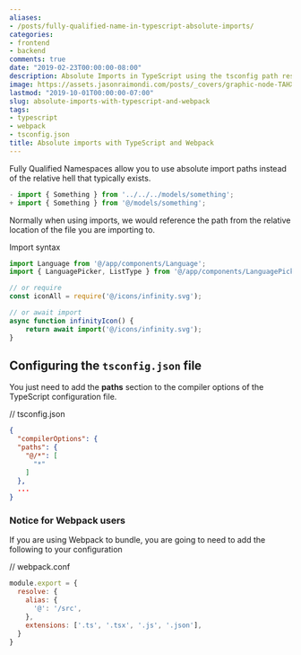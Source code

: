 ```yaml
---
aliases:
- /posts/fully-qualified-name-in-typescript-absolute-imports/
categories:
- frontend
- backend
comments: true
date: "2019-02-23T00:00:00-08:00"
description: Absolute Imports in TypeScript using the tsconfig path resolver.
image: https://assets.jasonraimondi.com/posts/_covers/graphic-node-TAHXyTpQBck-unsplash.jpg
lastmod: "2019-10-01T00:00:00-07:00"
slug: absolute-imports-with-typescript-and-webpack
tags:
- typescript
- webpack
- tsconfig.json
title: Absolute imports with TypeScript and Webpack
---
```


Fully Qualified Namespaces allow you to use absolute import paths instead of the relative hell that typically exists.

```javascript
- import { Something } from '../../../models/something';
+ import { Something } from '@/models/something';
```

Normally when using imports, we would reference the path from the relative location of the file you are importing to.

Import syntax

```javascript
import Language from '@/app/components/Language';
import { LanguagePicker, ListType } from '@/app/components/LanguagePicker';

// or require
const iconAll = require('@/icons/infinity.svg');

// or await import
async function infinityIcon() {
    return await import('@/icons/infinity.svg');
}
```

## Configuring the `tsconfig.json` file

You just need to add the **paths** section to the compiler options of the TypeScript configuration file.


// tsconfig.json

```json
{
  "compilerOptions": {
  "paths": {
    "@/*": [
      "*"
    ]
  },
  ...
}
```


### Notice for Webpack users

If you are using Webpack to bundle, you are going to need to add the following to your configuration

// webpack.conf

```javascript
module.export = {
  resolve: {
    alias: {
      '@': '/src',
    },
    extensions: ['.ts', '.tsx', '.js', '.json'],
  }
}
```
